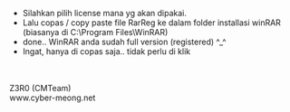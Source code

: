 - Silahkan pilih license mana yg akan dipakai.<br/>
- Lalu copas / copy paste file RarReg ke dalam folder installasi winRAR (biasanya di C:\Program Files\WinRAR)<br/>
- done.. WinRAR anda sudah full version (registered) ^_^<br/>
- Ingat, hanya di copas saja.. tidak perlu di klik<br/>
<br/>
<br/>
Z3R0 (CMTeam)<br/>
www.cyber-meong.net
